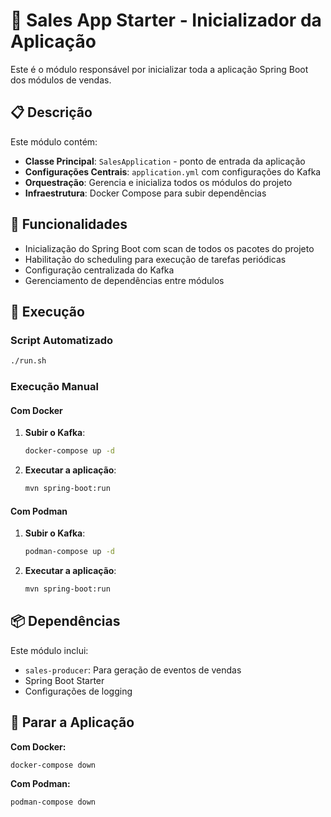 # 🚀 Sales App Starter - Inicializador da Aplicação

Este é o módulo responsável por inicializar toda a aplicação Spring Boot dos módulos de vendas.

## 📋 Descrição

Este módulo contém:

- **Classe Principal**: `SalesApplication` - ponto de entrada da aplicação
- **Configurações Centrais**: `application.yml` com configurações do Kafka
- **Orquestração**: Gerencia e inicializa todos os módulos do projeto
- **Infraestrutura**: Docker Compose para subir dependências

## 🔧 Funcionalidades

- Inicialização do Spring Boot com scan de todos os pacotes do projeto
- Habilitação do scheduling para execução de tarefas periódicas
- Configuração centralizada do Kafka
- Gerenciamento de dependências entre módulos

## 🚀 Execução

### Script Automatizado
```bash
./run.sh
```

### Execução Manual

#### Com Docker
1. **Subir o Kafka**:
   ```bash
   docker-compose up -d
   ```

2. **Executar a aplicação**:
   ```bash
   mvn spring-boot:run
   ```

#### Com Podman
1. **Subir o Kafka**:
   ```bash
   podman-compose up -d
   ```

2. **Executar a aplicação**:
   ```bash
   mvn spring-boot:run
   ```

## 📦 Dependências

Este módulo inclui:
- `sales-producer`: Para geração de eventos de vendas
- Spring Boot Starter
- Configurações de logging

## 🛑 Parar a Aplicação

**Com Docker:**
```bash
docker-compose down
```

**Com Podman:**
```bash
podman-compose down
```